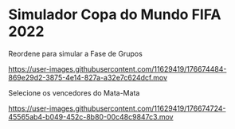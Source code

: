 # Simulador Copa do Mundo FIFA 2022

Reordene para simular a Fase de Grupos

https://user-images.githubusercontent.com/11629419/176674484-869e29d2-3875-4e14-827a-a32e7c624dcf.mov

Selecione os vencedores do Mata-Mata

https://user-images.githubusercontent.com/11629419/176674724-45565ab4-b049-452c-8b80-00c48c9847c3.mov
